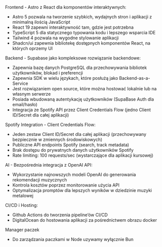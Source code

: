 Frontend - Astro z React dla komponentów interaktywnych:

- Astro 5 pozwala na tworzenie szybkich, wydajnych stron i aplikacji z minimalną ilością JavaScript
- React 19 zapewni interaktywność tam, gdzie jest potrzebna
- TypeScript 5 dla statycznego typowania kodu i lepszego wsparcia IDE
- Tailwind 4 pozwala na wygodne stylowanie aplikacji
- Shadcn/ui zapewnia bibliotekę dostępnych komponentów React, na których oprzemy UI

Backend - Supabase jako kompleksowe rozwiązanie backendowe:

- Zapewnia bazę danych PostgreSQL dla przechowywania bibliotek użytkowników, blokad i preferencji
- Zapewnia SDK w wielu językach, które posłużą jako Backend-as-a-Service
- Jest rozwiązaniem open source, które można hostować lokalnie lub na własnym serwerze
- Posiada wbudowaną autentykację użytkowników (SupaBase Auth dla email/hasło)
- Integracja ze Spotify API przez Client Credentials Flow (jedno Client ID/Secret dla całej aplikacji)

Spotify Integration - Client Credentials Flow:

- Jeden zestaw Client ID/Secret dla całej aplikacji (przechowywany bezpiecznie w zmiennych środowiskowych)
- Publiczne API endpoints Spotify (search, track metadata)
- Brak dostępu do prywatnych danych użytkowników Spotify
- Rate limiting: 100 requests/sec (wystarczające dla aplikacji kursowej)

AI - Bezpośrednia integracja z OpenAI API:

- Wykorzystanie najnowszych modeli OpenAI do generowania rekomendacji muzycznych
- Kontrola kosztów poprzez monitorowanie użycia API
- Optymalizacja promptów dla lepszych wyników w dziedzinie muzyki metalowej

CI/CD i Hosting:

- Github Actions do tworzenia pipeline’ów CI/CD
- DigitalOcean do hostowania aplikacji za pośrednictwem obrazu docker

Manager paczek

- Do zarządzania paczkami w Node uzywamy wyłącznie Bun

